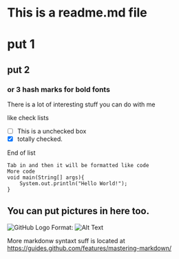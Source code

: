 # This is a readme.md file
# put 1 
## put 2
### or 3 hash marks for bold fonts

There is a lot of interesting stuff you can do with me

like check lists

- [ ] This is a unchecked box
- [x] totally checked.

End of list

	Tab in and then it will be formatted like code
	More code
	void main(String[] args){
		System.out.println("Hello World!");
	}

## You can put pictures in here too.
![GitHub Logo](/images/logo.png)
Format: ![Alt Text](url)

More markdonw syntaxt suff is located at https://guides.github.com/features/mastering-markdown/